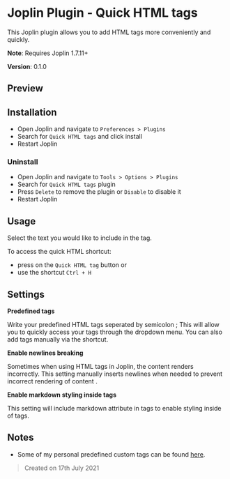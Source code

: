 # Joplin Plugin - Quick HTML tags

This Joplin plugin allows you to add HTML tags more conveniently and quickly.

**Note**: Requires Joplin 1.7.11+

**Version**: 0.1.0

## Preview



## Installation

- Open Joplin and navigate to `Preferences > Plugins`
- Search for `Quick HTML tags` and click install
- Restart Joplin

### Uninstall

- Open Joplin and navigate to `Tools > Options > Plugins`
- Search for `Quick HTML tags` plugin
- Press `Delete` to remove the plugin or `Disable` to disable it
- Restart Joplin

## Usage

Select the text you would like to include in the tag.

To access the quick HTML shortcut:
- press on the `Quick HTML tag` button or
- use the shortcut `Ctrl + H`

## Settings

**Predefined tags**

Write your predefined HTML tags seperated by semicolon ;
This will allow you to quickly access your tags through the dropdown menu.
You can also add tags manually via the shortcut.

**Enable newlines breaking**

Sometimes when using HTML tags in Joplin, the content renders incorrectly.
This setting manually inserts newlines when needed to prevent incorrect rendering of content .

**Enable markdown styling inside tags**

This setting will include markdown attribute in tags to enable styling inside of tags.

## Notes

- Some of my personal predefined custom tags can be found [here](https://github.com/martinkorelic/my-joplin-theme).

> Created on 17th July 2021